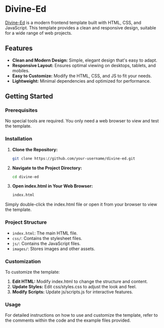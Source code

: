 # Divine-Ed

[Divine-Ed](https://deeppatel4505.github.io/EdTech/) is a modern frontend template built with HTML, CSS, and JavaScript. This template provides a clean and responsive design, suitable for a wide range of web projects.

## Features

- **Clean and Modern Design:** Simple, elegant design that's easy to adapt.
- **Responsive Layout:** Ensures optimal viewing on desktops, tablets, and mobiles.
- **Easy to Customize:** Modify the HTML, CSS, and JS to fit your needs.
- **Lightweight:** Minimal dependencies and optimized for performance.

## Getting Started

### Prerequisites

No special tools are required. You only need a web browser to view and test the template.

### Installation

1. **Clone the Repository:**

   ```sh
   git clone https://github.com/your-username/divine-ed.git
2. **Navigate to the Project Directory:**

   ```sh
   cd divine-ed
3. **Open index.html in Your Web Browser:**

   ```sh
   index.html
  Simply double-click the index.html file or open it from your browser to view the template.
### Project Structure
- `index.html`: The main HTML file.
- `css/`: Contains the stylesheet files.
- `js/`: Contains the JavaScript files.
- `images/`: Stores images and other assets.
### Customization
To customize the template:

1. **Edit HTML:** Modify index.html to change the structure and content.
2. **Update Styles:** Edit css/styles.css to adjust the look and feel.
3. **Modify Scripts:** Update js/scripts.js for interactive features.
### Usage
For detailed instructions on how to use and customize the template, refer to the comments within the code and the example files provided.